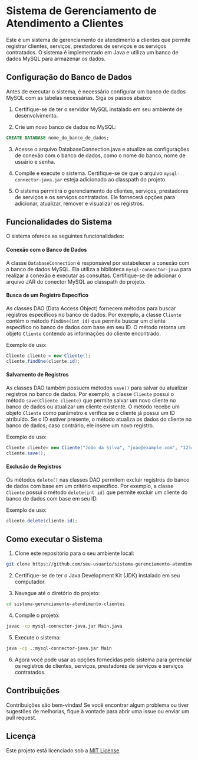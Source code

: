# Sistema de Gerenciamento de Atendimento a Clientes

Este é um sistema de gerenciamento de atendimento a clientes que permite registrar clientes, serviços, prestadores de serviços e os serviços contratados. O sistema é implementado em Java e utiliza um banco de dados MySQL para armazenar os dados.

## Configuração do Banco de Dados

Antes de executar o sistema, é necessário configurar um banco de dados MySQL com as tabelas necessárias. Siga os passos abaixo:

1. Certifique-se de ter o servidor MySQL instalado em seu ambiente de desenvolvimento.

2. Crie um novo banco de dados no MySQL:

```sql
CREATE DATABASE nome_do_banco_de_dados;
```

3. Acesse o arquivo DatabaseConnection.java e atualize as configurações de conexão com o banco de dados, como o nome do banco, nome de usuário e senha.

4. Compile e execute o sistema. Certifique-se de que o arquivo `mysql-connector-java.jar` esteja adicionado ao classpath do projeto.

5. O sistema permitirá o gerenciamento de clientes, serviços, prestadores de serviços e os serviços contratados. Ele fornecerá opções para adicionar, atualizar, remover e visualizar os registros.

## Funcionalidades do Sistema

O sistema oferece as seguintes funcionalidades:


#### Conexão com o Banco de Dados

A classe `DatabaseConnection` é responsável por estabelecer a conexão com o banco de dados MySQL. Ela utiliza a biblioteca `mysql-connector-java` para realizar a conexão e executar as consultas. Certifique-se de adicionar o arquivo JAR do conector MySQL ao classpath do projeto.

#### Busca de um Registro Específico

As classes DAO (Data Access Object) fornecem métodos para buscar registros específicos no banco de dados. Por exemplo, a classe `Cliente` contém o método `findOne(int id)` que permite buscar um cliente específico no banco de dados com base em seu ID. O método retorna um objeto `Cliente` contendo as informações do cliente encontrado.

Exemplo de uso:

```java
Cliente cliente = new Cliente();
cliente.findOne(cliente.id);
```

#### Salvamento de Registros

As classes DAO também possuem métodos `save()` para salvar ou atualizar registros no banco de dados. Por exemplo, a classe `Cliente` possui o método `save(Cliente cliente)` que permite salvar um novo cliente no banco de dados ou atualizar um cliente existente. O método recebe um objeto `Cliente` como parâmetro e verifica se o cliente já possui um ID atribuído. Se o ID estiver presente, o método atualiza os dados do cliente no banco de dados; caso contrário, ele insere um novo registro.

Exemplo de uso:

```java
Cliente cliente= new Cliente("João da Silva", "joao@example.com", "123456789");
cliente.save();
```

#### Exclusão de Registros

Os métodos `delete()` nas classes DAO permitem excluir registros do banco de dados com base em um critério específico. Por exemplo, a classe `Cliente` possui o método `delete(int id)` que permite excluir um cliente do banco de dados com base em seu ID.

Exemplo de uso:

```java
cliente.delete(cliente.id);
```

## Como executar o Sistema

1. Clone este repositório para o seu ambiente local:

```bash
git clone https://github.com/seu-usuario/sistema-gerenciamento-atendimento-clientes.git
```

2. Certifique-se de ter o Java Development Kit (JDK) instalado em seu computador.

3. Navegue até o diretório do projeto:

```bash
cd sistema-gerenciamento-atendimento-clientes
```

4. Compile o projeto:

```bash
javac -cp mysql-connector-java.jar Main.java
```

5. Execute o sistema:

```bash
java -cp .:mysql-connector-java.jar Main
```

6. Agora você pode usar as opções fornecidas pelo sistema para gerenciar os registros de clientes, serviços, prestadores de serviços e serviços contratados.

## Contribuições

Contribuições são bem-vindas! Se você encontrar algum problema ou tiver sugestões de melhorias, fique à vontade para abrir uma issue ou enviar um pull request.

## Licença

Este projeto está licenciado sob a [MIT License](https://opensource.org/licenses/MIT).
